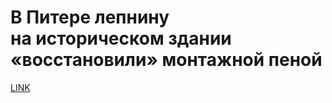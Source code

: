 # В Питере лепнину на историческом здании «восстановили» монтажной пеной 



[LINK](https://varlamov.ru/3192210.html)
